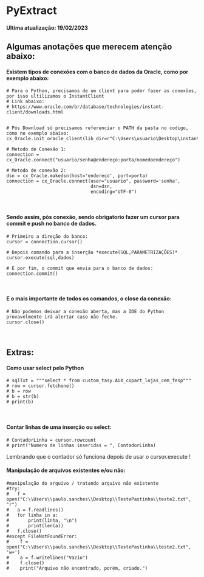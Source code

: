 <h1 id="title">PyExtract </h1>

<h4>Ultima atualização: 19/02/2023 </h4>
<h2 id='anotacoes'>
Algumas anotações que merecem atenção abaixo:
</h2>
  
<h4>Existem tipos de conexões com o banco de dados da Oracle, como por exemplo abaixo: </h4>

    # Para o Python, precisamos de um client para poder fazer as conexões, por isso ultilizamos o InstantClient
    # Link abaixo:
    # https://www.oracle.com/br/database/technologies/instant-client/downloads.html


    # Pós Download só precisamos referenciar o PATH da pasta no codigo, como no exemplo abaixo:
    cx_Oracle.init_oracle_client(lib_dir=r"C:\Users\usuario\Desktop\instantclient_21_9")
   
    # Metodo de Conexão 1: 
    connection = cx_Oracle.connect("usuario/senha@endereço:porta/nomedoendereço")
    
    # Metodo de conexão 2:
    dsn = cx_Oracle.makedsn(host='endereço', port=porta)
    connection = cx_Oracle.connect(user="usuario", password='senha',
                                   dsn=dsn,
                                   encoding="UTF-8")
<br>
<h4>
    Sendo assim, pós conexão, sendo obrigatorio fazer um cursor para commit e push no banco de dados. 
</h4>
    
    # Primeiro a direção do banco:
    cursor = connection.cursor()
    
    # Depois comando para a inserção *execute(SQL,PARAMETRIZAÇÕES)*
    cursor.execute(sql,dados)
    
    # E por fim, o commit que envia para o banco de dados:
    connection.commit()
<br>
<h4> E o mais importante de todos os comandos, o close da conexão: </h4>
    
    # Não podemos deixar a conexão aberta, mas a IDE do Python provavelmente irá alertar caso não feche.
    cursor.close()

<br>
<h2 id='extras'> Extras: </h2>
<h4> Como usar select pelo Python</h4>

    # sqlTxt = """select * from custom_tasy.AUX_copart_lojas_cem_fesp"""
    # row = cursor.fetchone()
    # b = row
    # b = str(b)
    # print(b)

<br>
<h4> Contar linhas de uma inserção ou select: </h4>
    
    # ContadorLinha = cursor.rowcount
    # print("Numero de linhas inseridas = ", ContadorLinha)

<h7 style = bold> Lembrando que o contador só funciona depois de usar o cursor.execute ! </h7>

<h4> Manipulação de arquivos existentes e/ou não:  </h4>

    #manipulação do arquivo / tratando arquivo não existente
    #try:
    #   f = open("C:\\Users\\paulo.sanches\\Desktop\\TestePastinha\\teste2.txt", "r")
    #   a = f.readlines()
    #   for linha in a:
    #       print(linha, "\n")
    #       print(len(a))
    #   f.close()
    #except FileNotFoundError:
    #    f = open("C:\\Users\\paulo.sanches\\Desktop\\TestePastinha\\teste2.txt", 'w+')
    #    a = f.writelines("Vazio")
    #    f.close()
    #    print("Arquivo não encontrado, porém, criado.")

